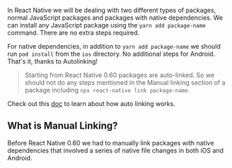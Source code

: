 In React Native we will be dealing with two different types of packages, normal
JavaScript packages and packages with native dependencies. We can install any
JavaScript package using the `yarn add package-name` command. There are no extra
steps required.

For native dependencies, in addition to `yarn add package-name` we should run
`pod install` from the `ios` directory. No additional steps for Android. That's
it, thanks to Autolinking!

> Starting from React Native 0.60 packages are auto-linked. So we should not do
> any steps mentioned in the Manual linking section of a package including
> `npx react-native link package-name`.

Check out this [doc](https://github.com/react-native-community/cli/blob/master/docs/autolinking.md#how-does-it-work) to learn about how auto linking works.

## What is Manual Linking?

Before React Native 0.60 we had to manually link packages with native
dependencies that involved a series of native file changes in both iOS and
Android.

